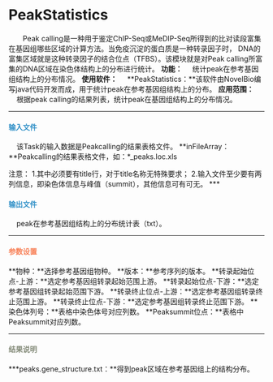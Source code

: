 # PeakStatistics
　　Peak calling是一种用于鉴定ChIP-Seq或MeDIP-Seq所得到的比对读段富集在基因组哪些区域的计算方法。当免疫沉淀的蛋白质是一种转录因子时， DNA的富集区域就是这种转录因子的结合位点（TFBS）。该模块就是对Peak calling所富集的DNA区域在染色体结构上的分布进行统计。
**功能：**
&nbsp;&nbsp;&nbsp;&nbsp;统计peak在参考基因组结构上的分布情况。
**使用软件：**
&nbsp;&nbsp;&nbsp;&nbsp;**PeakStatistics：**该软件由NovelBio编写java代码开发而成，用于统计peak在参考基因组结构上的分布。
**应用范围：**
	&nbsp;&nbsp;&nbsp;&nbsp;根据peak calling的结果列表，统计peak在基因组结构上的分布情况。
***

#### **<i class="fa fa-dot-circle-o" aria-hidden="true" style="color:#3090C7"></i><span style="color:#3090C7"> 输入文件**
&nbsp;&nbsp;&nbsp;&nbsp;该Task的输入数据是Peakcalling的结果表格文件。
**inFileArray：**Peakcalling的结果表格文件，如：*_peaks.loc.xls
<div style="text-align:center">
	<img data-src="1.jpg" width="600px" ></img>
</div>
注意：
1.其中必须要有title行，对于title名称无特殊要求；
2.输入文件至少要有两列信息，即染色体信息与峰值（summit），其他信息可有可无。
***

#### **<i class="fa fa-dot-circle-o" aria-hidden="true" style="color:#3090C7"></i><span style="color:#3090C7"> 输出文件**
&nbsp;&nbsp;&nbsp;&nbsp;peak在参考基因组结构上的分布统计表（txt）。
***

#### **<i class="fa fa-cog" aria-hidden="true" style="color:#F88158"></i> <span style="color:#F88158">参数设置**
**物种：**选择参考基因组物种。
**版本：**参考序列的版本。
**转录起始位点-上游：**选定参考基因组转录起始范围上游。
**转录起始位点-下游：**选定参考基因组转录起始范围下游。
**转录终止位点-上游：**选定参考基因组转录终止范围上游。
**转录终止位点-下游：**选定参考基因组转录终止范围下游。
**染色体列号：**表格中染色体号对应列数。
**Peaksummit位点：**表格中Peaksummit对应列数。
***

#### **<i class="fa fa-file-text" aria-hidden="true" style="color:#848b79"></i><span style="color:#848b79"> 结果说明**
**\*peaks.gene_structure.txt：**得到peak区域在参考基因组上的结构分布。
<div style="text-align:center">
	<img data-src="2.jpg" width="600px" ></img>
</div>&nbsp;

